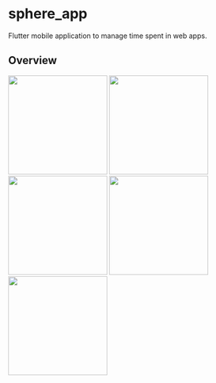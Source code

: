 # sphere_app

Flutter mobile application to manage time spent in web apps.

## Overview

<img src="https://i.imgur.com/VpM4f0E.png" width="200"> <img src="https://i.imgur.com/S3yTYff.png" width="200">
<img src="https://i.imgur.com/lvMmU7K.png" width="200"> <img src="https://i.imgur.com/IhF0y6l.png" width="200">
<img src="https://i.imgur.com/4fc95gn.png" width="200">
